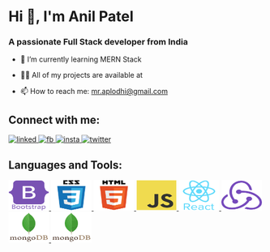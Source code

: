 <h1 >Hi 👋, I'm Anil Patel </h1>
<h3>A passionate Full Stack developer from India</h3>

- 🌱 I’m currently learning  MERN Stack 

- 👨‍💻 All of my projects are available at

- 📫 How to reach me: mr.aplodhi@gmail.com
<h2>Connect with me:</h2>
       <a href="https://www.linkedin.com/in/anil-patel-0a8015182/">
         <img alt="linked" src="https://raw.githubusercontent.com/rahuldkjain/github-profile-readme-generator/master/src/images/icons/Social/linked-in-alt.svg"  width=80" height="60"
       > </a> 
       <a href="https://www.facebook.com/profile.php?id=100045785071784">
         <img alt="fb" src="https://raw.githubusercontent.com/rahuldkjain/github-profile-readme-generator/master/src/images/icons/Social/facebook.svg "  width=80" height="60"
       >
      </a>
       <a href="https://www.instagram.com/mr.aplodhi_/">
         <img alt="insta" src="https://raw.githubusercontent.com/rahuldkjain/github-profile-readme-generator/master/src/images/icons/Social/instagram.svg "  width=80" height="60"
       >
      </a>
        <a href="https://twitter.com/anilPat40475883?t=FCw5VRR831izK-LlQuOMIg&s=08">
         <img alt="twitter" src="https://raw.githubusercontent.com/rahuldkjain/github-profile-readme-generator/master/src/images/icons/Social/twitter.svg"   width=80" height="60"
       >
      </a>
      <br/>
  <h2>Languages and Tools:</h2>   
    <a href="https://getbootstrap.com/">
         <img alt="boot" src="https://raw.githubusercontent.com/devicons/devicon/master/icons/bootstrap/bootstrap-plain-wordmark.svg "  width=80" height="60"
       >
           <a href="https://www.w3schools.com/css/">
         <img alt="css" src="https://raw.githubusercontent.com/devicons/devicon/master/icons/css3/css3-original-wordmark.svg"  width=80" height="60"
       >
      <a href="https://www.w3.org/html/">
         <img alt="html" src="https://raw.githubusercontent.com/devicons/devicon/master/icons/html5/html5-original-wordmark.svg"  width=80" height="60"
       >
           <a href="https://developer.mozilla.org/en-US/docs/Web/JavaScript">
         <img alt="js" src="https://raw.githubusercontent.com/devicons/devicon/master/icons/javascript/javascript-original.svg"  width=80" height="60"
       >
            <a href="https://reactjs.org/">
         <img alt="react" src="https://raw.githubusercontent.com/devicons/devicon/master/icons/react/react-original-wordmark.svg"  width=80" height="60"
       >
           <a href="https://www.qries.com/">
         <img alt="redux" src="https://raw.githubusercontent.com/devicons/devicon/master/icons/redux/redux-original.svg"  width=80" height="60"
       >
      </a>
       <a href="https://www.mongodb.com/">
         <img alt="redux" src="https://raw.githubusercontent.com/devicons/devicon/master/icons/mongodb/mongodb-original-wordmark.svg"  width=80" height="60"
       >
        </a>
         <a href="https://www.mongodb.com/">
         <img alt="redux" src="https://raw.githubusercontent.com/devicons/devicon/master/icons/mongodb/mongodb-original-wordmark.svg"  width=80" height="60"
       >
        </a>
        
        
